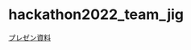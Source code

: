 # hackathon2022_team_jig

[プレゼン資料](https://docs.google.com/presentation/d/1YYK_1Jbv-zc84HRC-FBlI95dqgQh2L7d7L_xaKplU5Q/edit#slide=id.p)
